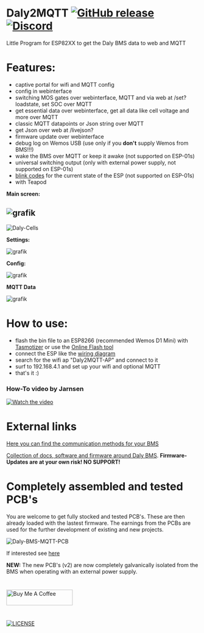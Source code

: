 # Daly2MQTT [![GitHub release](https://img.shields.io/github/release/softwarecrash/Daly2MQTT?include_prereleases=&sort=semver&color=blue)](https://github.com/softwarecrash/Daly2MQTT/releases/latest) [![Discord](https://img.shields.io/discord/1007020337482973254?logo=discord&label=Discord)](https://discord.gg/fb2nZWDExz)
Little Program for ESP82XX to get the Daly BMS data to web and MQTT

# Features:
- captive portal for wifi and MQTT config
- config in webinterface
- switching MOS gates over webinterface, MQTT and via web at /set?loadstate, set SOC over MQTT
- get essential data over webinterface, get all data like cell voltage and more over MQTT
- classic MQTT datapoints or Json string over MQTT
- get Json over web at /livejson?
- firmware update over webinterface
- debug log on Wemos USB (use only if you **don't** supply Wemos from BMS!!!)
- wake the BMS over MQTT or keep it awake (not supported on ESP-01s)
- universal switching output (only with external power supply, not supported on ESP-01s)
- [blink codes](https://github.com/softwarecrash/Daly2MQTT/wiki/Blink-Codes) for the current state of the ESP (not supported on ESP-01s)
- with Teapod


**Main screen:**

![grafik](https://user-images.githubusercontent.com/17761850/227793485-cdc02fcf-d10e-471e-a1d9-a0fc15785f66.gif)
---
  
![Daly-Cells](https://github.com/softwarecrash/Daly2MQTT/assets/17761850/d16ea396-db2d-427f-9f68-13151c13d22d)


**Settings:**

![grafik](https://user-images.githubusercontent.com/44615614/212401754-81a16130-f24d-4c8a-babc-d18d112fad5a.png)


**Config:**

![grafik](https://user-images.githubusercontent.com/17761850/227793333-5e51fc9b-d535-4345-882c-adb758e8bf6d.gif)


**MQTT Data**

![grafik](https://user-images.githubusercontent.com/44615614/161782578-aabdde4d-4f51-4312-9392-9fdf4d45df24.png)


# How to use:
- flash the bin file to an ESP8266 (recommended Wemos D1 Mini) with [Tasmotizer](https://github.com/tasmota/tasmotizer/releases) or use the [Online Flash tool](https://softwarecrash.github.io/Daly2MQTT/espflashtool/)
- connect the ESP like the [wiring diagram](https://github.com/softwarecrash/Daly2MQTT/wiki/Wiring)
- search for the wifi ap "Daly2MQTT-AP" and connect to it
- surf to 192.168.4.1 and set up your wifi and optional MQTT
- that's it :)

### How-To video by Jarnsen

<a href="http://www.youtube.com/watch?feature=player_embedded&v=cfr_W41ZXrI" target="_blank">
 <img src="http://img.youtube.com/vi/cfr_W41ZXrI/0.jpg" alt="Watch the video" />
</a>

# External links

[Here you can find the communication methods for your BMS](https://www.dalyelec.cn/newsshow.php?cid=24&id=65&lang=1)

[Collection of docs, software and firmware around Daly BMS](https://github.com/all-solutions/DALY-docs-soft-firm). **Firmware-Updates are at your own risk! NO SUPPORT!**

# Completely assembled and tested PCB's

You are welcome to get fully stocked and tested PCB's. These are then already loaded with the lastest firmware. The earnings from the PCBs are used for the further development of existing and new projects.

![Daly-BMS-MQTT-PCB](https://user-images.githubusercontent.com/17761850/233857094-38f22d6f-4d74-4643-b426-182fc4dc9a44.png)

If interested see [here](https://all-solutions.store)

**NEW:** The new PCB's (v2) are now completely galvanically isolated from the BMS when operating with an external power supply.

#
[<img src="https://cdn.buymeacoffee.com/buttons/default-orange.png" alt="Buy Me A Coffee" height="41" width="174"/>](https://donate.softwarecrash.de)
# 
[![LICENSE](https://licensebuttons.net/l/by-nc-nd/4.0/88x31.png)](https://creativecommons.org/licenses/by-nc-nd/4.0/)
